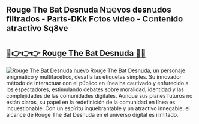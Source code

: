 ## Rouge The Bat Desnuda N𝚞𝚎vos desn𝚞dos filtr𝚊dos - Parts-DKk F𝚘tos vid𝚎o - C𝚘ntenido atr𝚊ctivo Sq8ve

# <h2><a href="http://mbb0z0.tromn.icu/?c=Rouge+The+Bat+Desnuda">🔗👉👉👉 Rouge The Bat Desnuda 🔗🔗</a></h2>

[![Rouge The Bat Desnuda nuevo](https://i.imgur.com/pEAQMta.gif)](http://mbb0z0.tromn.icu/?c=Rouge+The+Bat+Desnuda)
Rouge The Bat Desnuda, un personaje enigmático y multifacético, desafía las etiquetas simples. Su innovador método de interactuar con el público en línea ha cautivado y enfurecido a los espectadores, estimulando debates sobre moralidad, identidad y las complejidades de las comunidades digitales. Aunque sus planes futuros no están claros, su papel en la redefinición de la comunidad en línea es incuestionable. Con un espíritu inquebrantable y un atractivo innegable, el alcance de Rouge The Bat Desnuda en el universo digital es ilimitado.
